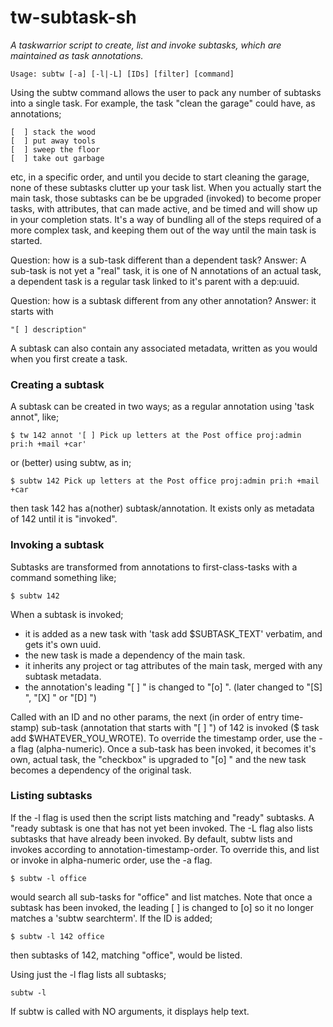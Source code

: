 # tw-subtask-sh

*A taskwarrior script to create, list and invoke subtasks, which are maintained as task annotations.*

```
Usage: subtw [-a] [-l|-L] [IDs] [filter] [command]
```
Using the subtw command allows the user to pack any number of subtasks into a single task. For example, the task "clean the garage" could have, as annotations;
```
[  ] stack the wood
[  ] put away tools
[  ] sweep the floor
[  ] take out garbage
```
etc, in a specific order, and until you decide to start cleaning the garage, none of these subtasks clutter up your task list. When you actually start the main task, those subtasks can be be upgraded (invoked) to become proper tasks, with attributes, that can made active, and be timed and will show up in your completion stats. It's a way of bundling all of the steps required of a more complex task, and keeping them out of the way until the main task is started.

Question: how is a sub-task different than a dependent task? 
Answer: A sub-task is not yet a "real" task, it is one of N annotations of an actual task, a dependent task is a regular task linked to it's parent with a dep:uuid. 

Question: how is a subtask different from any other annotation?
Answer: it starts with

```
"[ ] description" 
```

A subtask can also contain any associated metadata, written as you would when you first create a task.

### Creating a subtask

A subtask can be created in two ways; as a regular annotation using 'task annot", like;

```
$ tw 142 annot '[ ] Pick up letters at the Post office proj:admin pri:h +mail +car'
```

or (better) using subtw, as in;

```
$ subtw 142 Pick up letters at the Post office proj:admin pri:h +mail +car
```

then task 142 has a(nother) subtask/annotation. It exists only as metadata of 142 until it is "invoked".

### Invoking a subtask

Subtasks are transformed from annotations to first-class-tasks with a command something like;

```
$ subtw 142
```
When a subtask is invoked;
* it is added as a new task with 'task add $SUBTASK_TEXT' verbatim, and gets it's own uuid.
* the new task is made a dependency of the main task.
* it inherits any project or tag attributes of the main task, merged with any subtask metadata.
* the annotation's leading "[ ] " is changed to "[o] ". (later changed to "[S] ", "[X] " or "[D] ")

Called with an ID and no other params, the next (in order of entry time-stamp) sub-task (annotation that starts with "[ ] ") of 142 is invoked ($ task add $WHATEVER_YOU_WROTE). To override the timestamp order, use the -a flag (alpha-numeric). Once a sub-task has been invoked, it becomes it's own, actual task, the "checkbox" is upgraded to "[o] " and the new task becomes a dependency of the original task. 

### Listing subtasks

If the -l flag is used then the script lists matching and "ready" subtasks. A "ready subtask is one that has not yet been invoked. The -L flag also lists subtasks that have already been invoked. By default, subtw lists and invokes according to annotation-timestamp-order. To override this, and list or invoke in alpha-numeric order, use the -a flag.

```
$ subtw -l office
```

would search all sub-tasks for "office" and list matches. Note that once a subtask has been invoked, the leading [  ] is changed to [o] so it no longer matches a 'subtw searchterm'. If the ID is added;
```
$ subtw -l 142 office
```
then subtasks of 142, matching "office", would be listed. 

Using just the -l flag lists all subtasks;
```
subtw -l
```

If subtw is called with NO arguments, it displays help text.


